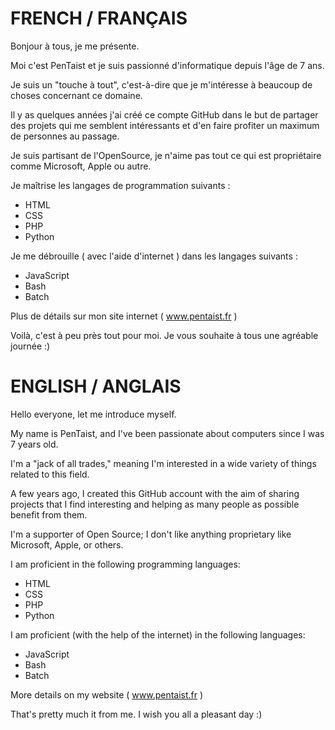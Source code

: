 # FRENCH / FRANÇAIS

Bonjour à tous, je me présente.

Moi c'est PenTaist et je suis passionné d'informatique depuis l'âge de 7 ans.

Je suis un "touche à tout", c'est-à-dire que je m'intéresse à beaucoup de choses concernant ce domaine.

Il y as quelques années j'ai créé ce compte GitHub dans le but de partager des projets qui me semblent intéressants et d'en faire profiter un maximum de personnes au passage.

Je suis partisant de l'OpenSource, je n'aime pas tout ce qui est propriétaire comme Microsoft, Apple ou autre.

Je maîtrise les langages de programmation suivants :
- HTML
- CSS
- PHP
- Python

Je me débrouille ( avec l'aide d'internet ) dans les langages suivants :
- JavaScript
- Bash
- Batch

Plus de détails sur mon site internet ( www.pentaist.fr )

Voilà, c'est à peu près tout pour moi.
Je vous souhaite à tous une agréable journée :)

# ENGLISH / ANGLAIS

Hello everyone, let me introduce myself.

My name is PenTaist, and I've been passionate about computers since I was 7 years old.

I'm a "jack of all trades," meaning I'm interested in a wide variety of things related to this field.

A few years ago, I created this GitHub account with the aim of sharing projects that I find interesting and helping as many people as possible benefit from them.

I'm a supporter of Open Source; I don't like anything proprietary like Microsoft, Apple, or others.

I am proficient in the following programming languages:
- HTML
- CSS
- PHP
- Python

I am proficient (with the help of the internet) in the following languages:
- JavaScript
- Bash
- Batch

More details on my website ( www.pentaist.fr )

That's pretty much it from me.
I wish you all a pleasant day :)
